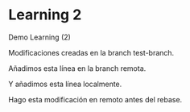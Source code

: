 # Learning 2
Demo Learning (2)

Modificaciones creadas en la branch test-branch.

Añadimos esta línea en la branch remota.

Y añadimos esta línea localmente.

Hago esta modificación en remoto antes del rebase.

